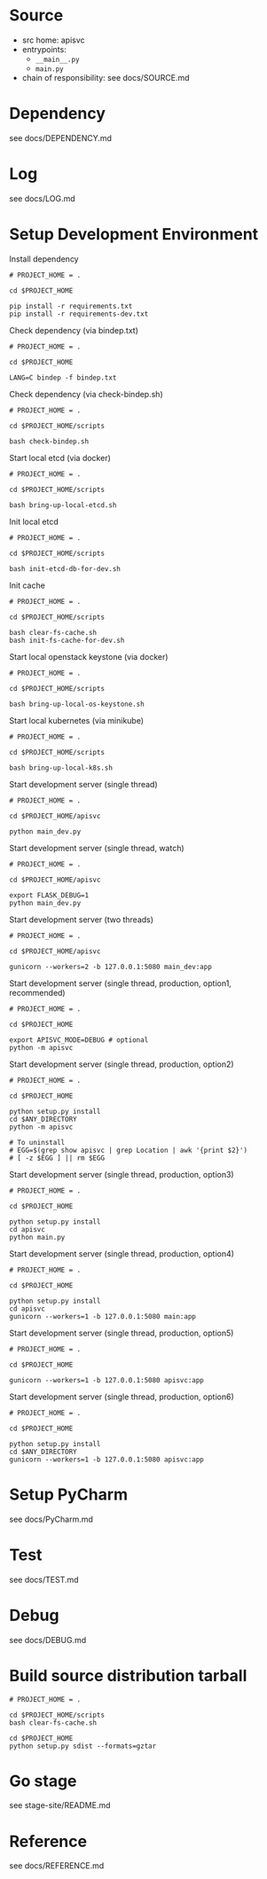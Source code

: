 # Source

* src home: apisvc
* entrypoints:
  * `__main__.py`
  * `main.py`
* chain of responsibility: see docs/SOURCE.md

# Dependency

see docs/DEPENDENCY.md

# Log

see docs/LOG.md

# Setup Development Environment

Install dependency

```
# PROJECT_HOME = .

cd $PROJECT_HOME

pip install -r requirements.txt
pip install -r requirements-dev.txt
```

Check dependency (via bindep.txt)

```
# PROJECT_HOME = .

cd $PROJECT_HOME

LANG=C bindep -f bindep.txt
```

Check dependency (via check-bindep.sh)

```
# PROJECT_HOME = .

cd $PROJECT_HOME/scripts

bash check-bindep.sh
```

Start local etcd (via docker)

```
# PROJECT_HOME = .

cd $PROJECT_HOME/scripts

bash bring-up-local-etcd.sh
```

Init local etcd

```
# PROJECT_HOME = .

cd $PROJECT_HOME/scripts

bash init-etcd-db-for-dev.sh
```

Init cache

```
# PROJECT_HOME = .

cd $PROJECT_HOME/scripts

bash clear-fs-cache.sh
bash init-fs-cache-for-dev.sh
```

Start local openstack keystone (via docker)

```
# PROJECT_HOME = .

cd $PROJECT_HOME/scripts

bash bring-up-local-os-keystone.sh
```

Start local kubernetes (via minikube)

```
# PROJECT_HOME = .

cd $PROJECT_HOME/scripts

bash bring-up-local-k8s.sh
```

Start development server (single thread)

```
# PROJECT_HOME = .

cd $PROJECT_HOME/apisvc

python main_dev.py
``` 

Start development server (single thread, watch)

```
# PROJECT_HOME = .

cd $PROJECT_HOME/apisvc

export FLASK_DEBUG=1
python main_dev.py
``` 

Start development server (two threads)

```
# PROJECT_HOME = .

cd $PROJECT_HOME/apisvc

gunicorn --workers=2 -b 127.0.0.1:5080 main_dev:app
```

Start development server (single thread, production, option1, recommended)

```
# PROJECT_HOME = .

cd $PROJECT_HOME

export APISVC_MODE=DEBUG # optional
python -m apisvc
```

Start development server (single thread, production, option2)

```
# PROJECT_HOME = .

cd $PROJECT_HOME

python setup.py install
cd $ANY_DIRECTORY
python -m apisvc

# To uninstall
# EGG=$(grep show apisvc | grep Location | awk '{print $2}')
# [ -z $EGG ] || rm $EGG
```

Start development server (single thread, production, option3)

```
# PROJECT_HOME = .

cd $PROJECT_HOME

python setup.py install
cd apisvc
python main.py
```

Start development server (single thread, production, option4)

```
# PROJECT_HOME = .

cd $PROJECT_HOME

python setup.py install
cd apisvc
gunicorn --workers=1 -b 127.0.0.1:5080 main:app
```

Start development server (single thread, production, option5)

```
# PROJECT_HOME = .

cd $PROJECT_HOME

gunicorn --workers=1 -b 127.0.0.1:5080 apisvc:app
```

Start development server (single thread, production, option6)

```
# PROJECT_HOME = .

cd $PROJECT_HOME

python setup.py install
cd $ANY_DIRECTORY
gunicorn --workers=1 -b 127.0.0.1:5080 apisvc:app
```

# Setup PyCharm

see docs/PyCharm.md

# Test

see docs/TEST.md

# Debug

see docs/DEBUG.md

# Build source distribution tarball

```
# PROJECT_HOME = .

cd $PROJECT_HOME/scripts
bash clear-fs-cache.sh

cd $PROJECT_HOME
python setup.py sdist --formats=gztar
```

# Go stage

see stage-site/README.md

# Reference

see docs/REFERENCE.md
